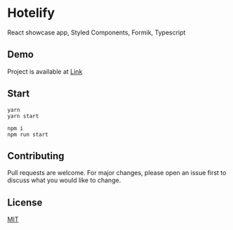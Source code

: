# Hotelify

React showcase app, Styled Components, Formik, Typescript

## Demo

Project is available at [Link](https://hotelify.vercel.app/)

## Start

```
yarn
yarn start
```

```
npm i
npm run start
```

## Contributing

Pull requests are welcome. For major changes, please open an issue first to discuss what you would like to change.

## License

[MIT](https://choosealicense.com/licenses/mit/)
